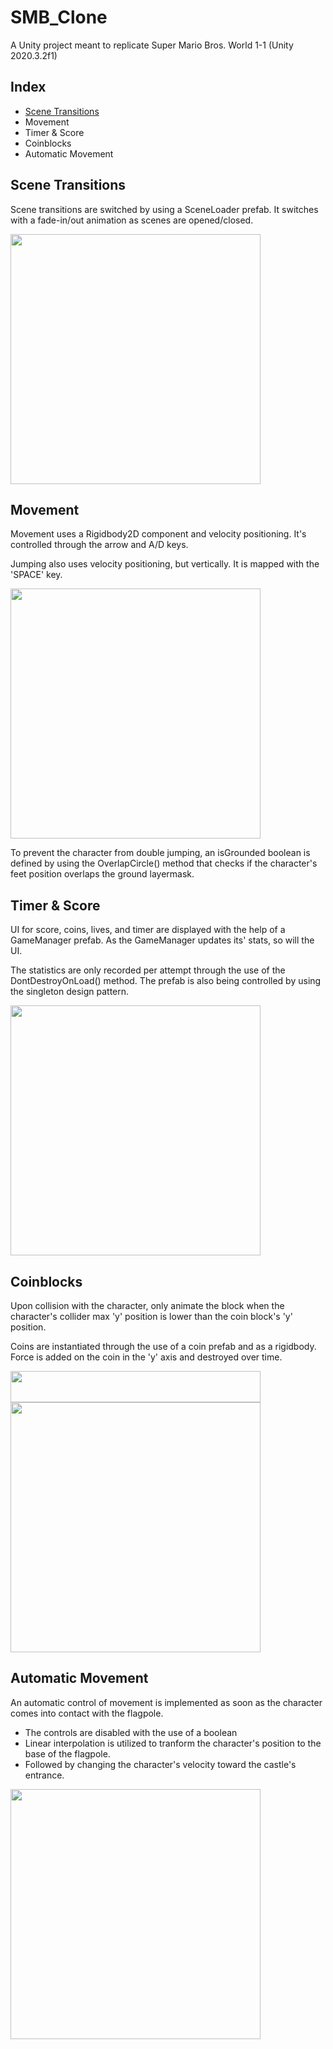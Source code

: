 # SMB_Clone

A Unity project meant to replicate Super Mario Bros. World 1-1 (Unity 2020.3.2f1)

## Index

- [Scene Transitions](#automatic-movement)
- Movement
- Timer & Score
- Coinblocks
- Automatic Movement

## Scene Transitions

Scene transitions are switched by using a SceneLoader prefab. It switches with a fade-in/out animation as scenes are opened/closed.

<img src="https://user-images.githubusercontent.com/98930139/163691117-c032b534-0e29-41fd-90fd-515ce2032dd2.gif" width="400">

## Movement

Movement uses a Rigidbody2D component and velocity positioning. It's controlled through the arrow and A/D keys.

Jumping also uses velocity positioning, but vertically. It is mapped with the 'SPACE' key.

<img src="https://user-images.githubusercontent.com/98930139/163691250-bdff915f-52aa-4eb2-aee9-57e4192568d1.gif" width="400">
<br>

To prevent the character from double jumping, an isGrounded boolean is defined by using the OverlapCircle() method that checks if the character's feet position overlaps the ground layermask.

## Timer & Score

UI for score, coins, lives, and timer are displayed with the help of a GameManager prefab. As the GameManager updates its' stats, so will the UI.

The statistics are only recorded per attempt through the use of the DontDestroyOnLoad() method. The prefab is also being controlled by using the singleton design pattern.

<img src="https://user-images.githubusercontent.com/98930139/163697884-2561a70f-4c34-4eb9-9c00-fc95b6c67402.gif" width="400">

## Coinblocks

Upon collision with the character, only animate the block when the character's collider max 'y' position is lower than the coin block's 'y' position.

Coins are instantiated through the use of a coin prefab and as a rigidbody. Force is added on the coin in the 'y' axis and destroyed over time.

<div float="left">
    <img src="https://user-images.githubusercontent.com/98930139/163697575-65a86e95-4b18-491f-9fe1-24ae2cc9a234.gif" width="400" height="50" align="top">
    <img src="https://user-images.githubusercontent.com/98930139/163697606-60ec236f-f2c3-4697-bb2d-3b34bb351845.gif" width="400">
</div>

## Automatic Movement

An automatic control of movement is implemented as soon as the character comes into contact with the flagpole.

- The controls are disabled with the use of a boolean
- Linear interpolation is utilized to tranform the character's position to the base of the flagpole.
- Followed by changing the character's velocity toward the castle's entrance.

<img src="https://user-images.githubusercontent.com/98930139/163697736-33792e7b-dcd2-48b8-83b5-500a7a02be37.gif" width="400">
